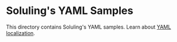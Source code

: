 # Soluling's YAML Samples

This directory contains Soluling's YAML samples. Learn about [YAML localization](https://www.soluling.com/Help/YAML/Index.htm).
